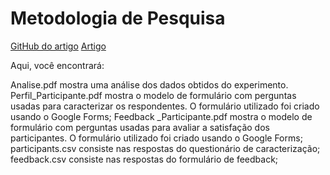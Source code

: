 # Metodologia de Pesquisa

[GitHub do artigo](https://github.com/EmpiricalStudies/strategy-dp-dao)
[Artigo](https://dl.acm.org/doi/10.1145/3474624.3474636)

Aqui, você encontrará:

Analise.pdf mostra uma análise dos dados obtidos do experimento. 
Perfil_Participante.pdf mostra o modelo de formulário com perguntas usadas para caracterizar os respondentes. O formulário utilizado foi criado usando o Google Forms;
Feedback _Participante.pdf mostra o modelo de formulário com perguntas usadas para avaliar a satisfação dos participantes. O formulário utilizado foi criado usando o Google Forms;
participants.csv consiste nas respostas do questionário de caracterização;
feedback.csv consiste nas respostas do formulário de feedback;
